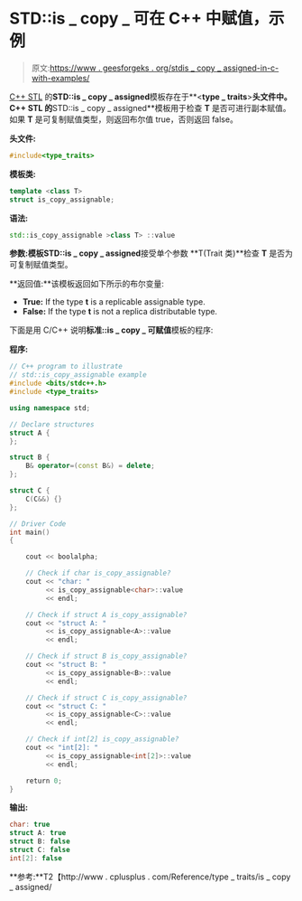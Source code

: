 # STD::is _ copy _ 可在 C++ 中赋值，示例

> 原文:[https://www . geesforgeks . org/stdis _ copy _ assigned-in-c-with-examples/](https://www.geeksforgeeks.org/stdis_copy_assignable-in-c-with-examples/)

[C++ STL](https://www.geeksforgeeks.org/the-c-standard-template-library-stl/) 的**STD::is _ copy _ assigned**模板存在于**<**type _ traits**>**头文件中。C++ STL 的**STD::is _ copy _ assigned**模板用于检查 **T** 是否可进行副本赋值。如果 **T** 是可复制赋值类型，则返回布尔值 true，否则返回 false。

**头文件:**

```cpp
#include<type_traits>

```

**模板类:**

```cpp
template <class T>
struct is_copy_assignable;

```

**语法:**

```cpp
std::is_copy_assignable >class T> ::value

```

**参数:**模板**STD::is _ copy _ assigned**接受单个参数 **T(Trait 类)**检查 **T** 是否为可复制赋值类型。

**返回值:**该模板返回如下所示的布尔变量:

*   **True:** If the type **t** is a replicable assignable type.
*   **False:** If the type **t** is not a replica distributable type.

下面是用 C/C++ 说明**标准::is _ copy _ 可赋值**模板的程序:

**程序:**

```cpp
// C++ program to illustrate
// std::is_copy_assignable example
#include <bits/stdc++.h>
#include <type_traits>

using namespace std;

// Declare structures
struct A {
};

struct B {
    B& operator=(const B&) = delete;
};

struct C {
    C(C&&) {}
};

// Driver Code
int main()
{

    cout << boolalpha;

    // Check if char is_copy_assignable?
    cout << "char: "
         << is_copy_assignable<char>::value
         << endl;

    // Check if struct A is_copy_assignable?
    cout << "struct A: "
         << is_copy_assignable<A>::value
         << endl;

    // Check if struct B is_copy_assignable?
    cout << "struct B: "
         << is_copy_assignable<B>::value
         << endl;

    // Check if struct C is_copy_assignable?
    cout << "struct C: "
         << is_copy_assignable<C>::value
         << endl;

    // Check if int[2] is_copy_assignable?
    cout << "int[2]: "
         << is_copy_assignable<int[2]>::value
         << endl;

    return 0;
}
```

**输出:**

```cpp
char: true
struct A: true
struct B: false
struct C: false
int[2]: false

```

**参考:**T2【http://www . cplusplus . com/Reference/type _ traits/is _ copy _ assigned/